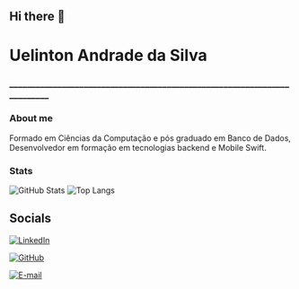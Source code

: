 ## Hi there 👋

<!--
**uelintonn/uelintonn** is a ✨ _special_ ✨ repository because its `README.md` (this file) appears on your GitHub profile.

Here are some ideas to get you started:

- 🔭 I’m currently working on ...
- 🌱 I’m currently learning ...
- 👯 I’m looking to collaborate on ...
- 🤔 I’m looking for help with ...
- 💬 Ask me about ...
- 📫 How to reach me: ...
- 😄 Pronouns: ...
- ⚡ Fun fact: ...
-->

# Uelinton Andrade da Silva
### _________________________________________________________________________

### About me
Formado em Ciências da Computação e pós graduado em Banco de Dados, Desenvolvedor em formação em tecnologias backend e Mobile Swift.

### Stats
![GitHub Stats](https://github-readme-stats.vercel.app/api?username=uelintonn&theme=transparent&bg_color=000&border_color=30A3DC&show_icons=true&icon_color=30A3DC&title_color=E94D5F&text_color=FFF)
![Top Langs](https://github-readme-stats-git-masterrstaa-rickstaa.vercel.app/api/top-langs/?username=uelintonn&bg_color=000&border_color=30A3DC&title_color=E94D5F&text_color=FFF)

## Socials 

[![LinkedIn](https://img.shields.io/badge/LinkedIn-000?style=for-the-badge&logo=linkedin&logoColor=0E76A8)](www.linkedin.com/in/uelinton-andrade)

[![GitHub](https://img.shields.io/badge/GitHbt-000?style=for-the-badge&logo=github&logoColor=white)](+https://github.com/uelintonn)

[![E-mail](https://img.shields.io/badge/-Email-000?style=for-the-badge&logo=microsoft-outlook&logoColor=007BFF)](mailto:uelintonn@gmail.com)
